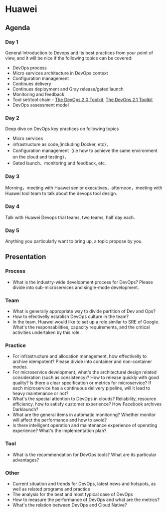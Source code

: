 # Huawei

## Agenda

### Day 1

General Introduction to Devops and its best practices from your point of view, and it will be nice if the following topics can be covered:

* DevOps process
* Micro services architecture in DevOps context
* Configuration management
* Continues delivery
* Continues deployment and Gray release/gated launch
* Monitoring and feedback
* Tool set/tool chain - [The DevOps 2.0 Toolkit](http://vfarcic.github.ui/devops20/index.html), [The DevOps 2.1 Toolkit](http://vfarcic.github.ui/devops21/index.html)
* DevOps assessment model

### Day 2

Deep dive on DevOps key practices on following topics

* Micro services
* infrastructure as code,(including Docker, etc）、
* Configuration management（i.e how to achieve the same environment on the cloud and testing）、
* Gated launch、monitoring and feedback, etc.

### Day 3

Morning，meeting with Huawei senior executives，afternoon，meeting with Huawei tool team to talk about the devops tool design.

### Day 4

Talk with Huawei Devops trial teams, two teams, half day each.

### Day 5

Anything you particularly want to bring up, a topic propose by you.

## Presentation

### Process

* What is the industry-wide development process for DevOps? Please divide into sub-microservices and single-mode development.

### Team

* What is generally appropriate way to divide partition of Dev and Ops?
* How to efectivelly establish DevOps culture in the team?
* In the team, Huawei would like to set up a role similar to SRE of Google. What's the responsabilities, capacity requirements, and the critical activities undertaken by this role.

### Practice

* For infrastructure and allocation management, how effectivelly to archive idempotent? Please divide into container and non-container modes.
* For microservice development, what's the architectural design related consideration (such as consistency)? How to release quickly with good quality? Is there a clear specification or metrics for microservice? If each microservice has a continuous delivery pipeline, will it lead to heavy maintenance or not?
* What's the special attention to DevOps in clouds? Reliability, resource efficiency, how to satisfy customer experience? How Facebook archives Darklaunch?
* What are the general items in automatic monitoring? Whether monitor will affect the performance and how to avoid?
* Is there intelligent operation and maintenance experience of operating experience? What's the implementation plan?

### Tool

* What is the recommendation for DevOps tools? What are its particular advantages?

### Other

* Current situation and trends for DevOps, latest news and hotspots, as well as related programs and practice
* The analysis for the best and most typical case of DevOps
* How to measure the performance of DevOps and what are the metrics?
* What's the relation between DevOps and Cloud Native?